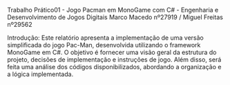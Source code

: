 Trabalho Prático01 - Jogo Pacman em MonoGame com C# - Engenharia e Desenvolvimento de Jogos Digitais
Marco Macedo nº27919 / Miguel Freitas nº29562 

Introdução:
Este relatório apresenta a implementação de uma versão simplificada do jogo Pac-Man, desenvolvida utilizando o framework MonoGame em C#. O objetivo é fornecer uma visão geral da estrutura do projeto, decisões de implementação e instruções de jogo. Além disso, será feita uma análise dos códigos disponibilizados, abordando a organização e a lógica implementada.

